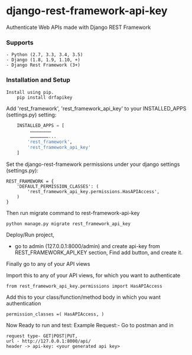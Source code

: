 # django-rest-framework-api-key
Authenticate Web APIs made with Django REST Framework

### Supports
	- Python (2.7, 3.3, 3.4, 3.5)
	- Django (1.8, 1.9, 1.10, +)
	- Django Rest Framework (3+)

### Installation and Setup

	Install using pip.
		pip install drfapikey

Add 'rest_framework', 'rest_framework_api_key' to your INSTALLED_APPS (settings.py) setting:
```python
	INSTALLED_APPS = [
	     ……………………
	     …………………...
    	'rest_framework',
    	'rest_framework_api_key'
	]
  ```


Set the django-rest-framework permissions under your django settings (settings.py):
	
	REST_FRAMEWORK = {
 		'DEFAULT_PERMISSION_CLASSES': (
        	'rest_framework_api_key.permissions.HasAPIAccess',
 		)
	}

Then run migrate command to rest-framework-api-key

	python manage.py migrate rest_framework_api_key


Deploy/Run project, 
- go to admin (127.0.0.1:8000/admin) and create api-key from REST_FRAMEWORK_API_KEY section, Find add button, and create it.

Finally go to any of your API views

Import this to any of your API views, for which you want to authenticate

    from rest_framework_api_key.permissions import HasAPIAccess

Add this to your class/function/method body in which you want authentication
  
    permission_classes =( HasAPIAccess, )


Now Ready to run and test:
Example Request:- 
Go to postman and in 

    request type- GET|POST|PUT, 
    url - http://127.0.0.1:8000/api/
    header -> api-key: <your generated api key>
 
	
